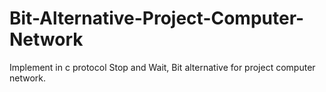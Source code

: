 # Bit-Alternative-Project-Computer-Network
Implement in c protocol Stop and Wait, Bit alternative for project computer network.
